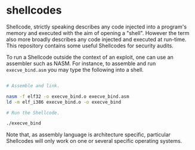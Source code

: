 # shellcodes

Shellcode, strictly speaking describes any code injected into a program's memory and executed with the aim of opening a "shell". However the term also more broadly describes any code injected and executed at run-time. This repository contains some useful Shellcodes for security audits.

To run a Shellcode outside the context of an exploit, one can use an assembler such as NASM. For instance, to assemble and run
`execve_bind.asm` you may type the following into a shell.

```bash

# Assemble and link.

nasm -f elf32 -o execve_bind.o execve_bind.asm
ld -m elf_i386 execve_bind.o -o execve_bind

# Run the Shellcode.

./execve_bind
```
Note that, as assembly language is architecture specific, particular Shellcodes will only work on one or several specific operating systems.
